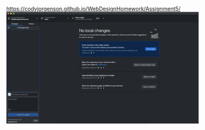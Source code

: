 https://codyjorgenson.github.io/WebDesignHomework/Assignment5/ 
<img src="./images/Screen Shot 2024-02-25 at 9.48.07 PM.png" />